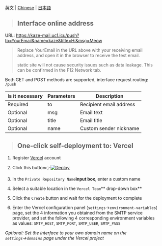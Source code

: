 英文 | [Chinese](https://github.com/4444TENSEI/kaze-mail/blob/main/README.md) | [日本語](https://github.com/4444TENSEI/kaze-mail/blob/main/docs/README_ja.md)

> ## Interface online address

URL: https://kaze-mail.uc1.icu/push?to=YourEmail&name=kaze&title=Hi&msg=Meow

>  Replace YourEmail in the URL above with your receiving email address, and open it in the browser to receive the test email.
>
>  static site will not cause security issues such as data leakage. This can be confirmed in the F12 Network tab.

Both GET and POST methods are supported, interface request routing: `/push`

| Is it necessary | Parameters | Description |
| -------- | :---- | ---------------- |
| Required | to | Recipient email address |
| Optional | msg | Email text |
| Optional | title | Email title |
| Optional | name | Custom sender nickname |

> ## One-click self-deployment to: Vercel

1. Register [Vercel](https://vercel.com/signup) account

2. Click this button👉[![Deploy](https://vercel.com/button)](https://vercel.com/new/clone?repository-url=https://github.com/4444TENSEI/kaze-mail)
3. In the `Private Repository Name`**input box**, enter a custom name
4. Select a suitable location in the `Vercel Team`** drop-down box**
5. Click the `Create` button and wait for the deployment to complete
6.  Enter the Vercel configuration panel (`settings`→`environment-variables`) page, set the 4 information you obtained from the SMTP service provider, and set the following 4 corresponding environment variables as values: `SMTP_HOST`, `SMTP_PORT`, `SMTP_USER`, `SMTP_PASS`

*Optional: Set the interface to your own domain name on the `settings`→`domains` page under the Vercel project*